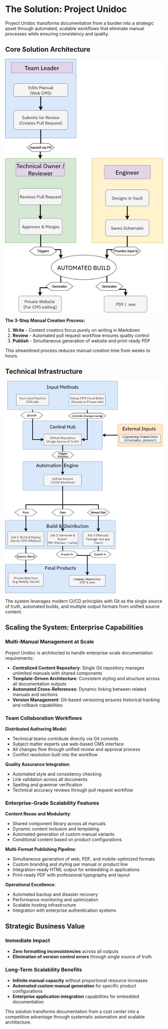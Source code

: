# The Solution: Project Unidoc

Project Unidoc transforms documentation from a burden into a strategic asset through automated, scalable workflows that eliminate manual processes while ensuring consistency and quality.

## Core Solution Architecture

![User Workflow Diagram](assets/images/workflow-diagram.png)

**The 3-Step Manual Creation Process:**
1. **Write** - Content creators focus purely on writing in Markdown
2. **Review** - Automated pull request workflow ensures quality control  
3. **Publish** - Simultaneous generation of website and print-ready PDF

This streamlined process reduces manual creation time from weeks to hours.

## Technical Infrastructure

![Technical Architecture Diagram](assets/images/technical-architecture.png)

The system leverages modern CI/CD principles with Git as the single source of truth, automated builds, and multiple output formats from unified source content.

## Scaling the System: Enterprise Capabilities

### Multi-Manual Management at Scale

Project Unidoc is architected to handle enterprise-scale documentation requirements:

- **Centralized Content Repository**: Single Git repository manages unlimited manuals with shared components
- **Template-Driven Architecture**: Consistent styling and structure across all documentation outputs
- **Automated Cross-References**: Dynamic linking between related manuals and sections
- **Version Management**: Git-based versioning ensures historical tracking and rollback capabilities

### Team Collaboration Workflows

**Distributed Authoring Model**:
- Technical teams contribute directly via Git commits
- Subject matter experts use web-based CMS interface
- All changes flow through unified review and approval process
- Conflict resolution built into the workflow

**Quality Assurance Integration**:
- Automated style and consistency checking
- Link validation across all documents
- Spelling and grammar verification
- Technical accuracy reviews through pull request workflow

### Enterprise-Grade Scalability Features

**Content Reuse and Modularity**:
- Shared component library across all manuals
- Dynamic content inclusion and templating
- Automated generation of custom manual variants
- Conditional content based on product configurations

**Multi-Format Publishing Pipeline**:
- Simultaneous generation of web, PDF, and mobile-optimized formats
- Custom branding and styling per manual or product line
- Integration-ready HTML output for embedding in applications
- Print-ready PDF with professional typography and layout

**Operational Excellence**:
- Automated backup and disaster recovery
- Performance monitoring and optimization
- Scalable hosting infrastructure
- Integration with enterprise authentication systems

## Strategic Business Value

### Immediate Impact
- **Zero formatting inconsistencies** across all outputs
- **Elimination of version control errors** through single source of truth

### Long-Term Scalability Benefits
- **Infinite manual capacity** without proportional resource increases
- **Automated custom manual generation** for specific product configurations
- **Enterprise application integration** capabilities for embedded documentation

This solution transforms documentation from a cost center into a competitive advantage through systematic automation and scalable architecture.